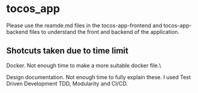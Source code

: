 # tocos_app

Please use the reamde.md files in the tocos-app-frontend and tocos-app-backend files to understand the front and backend of the application.

## Shotcuts taken due to time limit

Docker. Not enough time to make a more suitable docker file.\

Design documentation. Not enough time to fully explain these. I used Test Driven Development TDD, Modularity and CI/CD.
